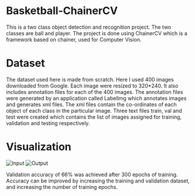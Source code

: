 # Basketball-ChainerCV
This is a two class object detection and recognition project. The two classes are ball and player. The project is done using ChainerCV which is a framework based on chainer, used for Computer Vision.
# Dataset
The dataset used here is made from scratch. Here I used 400 images downloaded from Google. Each image were resized to 320*240.
It also includes annotation files for each of the 400 images. The annotation files were generated by an application called LabelImg which annotates images and generates xml files. The xml files contain the co-ordinates of each object of each class in the particular image.
Three text files train, val and test were created which contains the list of images assigned for training, validation and testing respectively.
# Visualization
![Input](https://imgur.com/pH7owU3)
![Output](https://imgur.com/ccyyGHn)

Validation accuracy of 66% was achieved after 300 epochs of training. Accuracy can be improved by increasing the training and validation dataset, and increasing the number of training epochs. 
